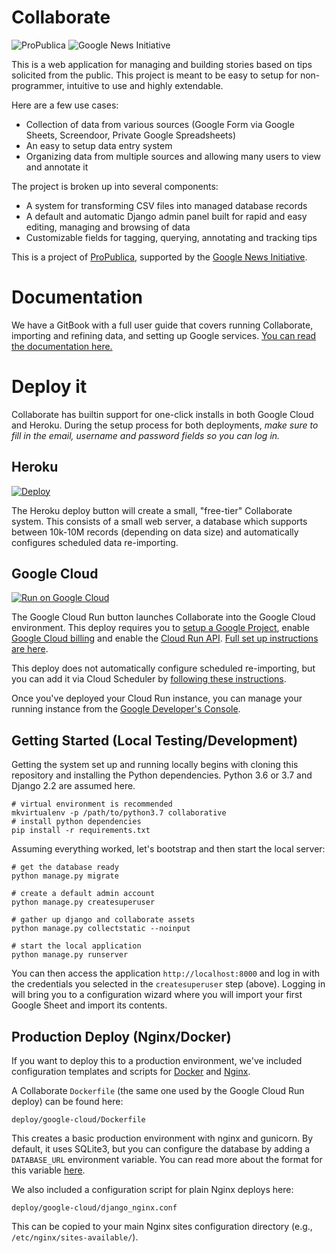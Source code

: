 # Collaborate

![ProPublica](https://raw.githubusercontent.com/propublica/django-collaborative/master/docs/images/ProPublica.png) ![Google News Initiative](https://raw.githubusercontent.com/propublica/django-collaborative/master/docs/images/Google-News-Initiative.png)

This is a web application for managing and building stories based on
tips solicited from the public. This project is meant to be easy to
setup for non-programmer, intuitive to use and highly extendable.

Here are a few use cases:
- Collection of data from various sources (Google Form via Google Sheets, Screendoor, Private Google Spreadsheets)
- An easy to setup data entry system
- Organizing data from multiple sources and allowing many users to view and annotate it

The project is broken up into several components:
- A system for transforming CSV files into managed database records
- A default and automatic Django admin panel built for rapid and easy editing,
  managing and browsing of data
- Customizable fields for tagging, querying, annotating and tracking tips

This is a project of [ProPublica](https://www.propublica.org/),
supported by the [Google News Initiative](https://newsinitiative.withgoogle.com/).

# Documentation

We have a GitBook with a full user guide that covers running Collaborate, importing and refining data, and setting up Google services. [You can read the documentation here.](https://propublica.gitbook.io/collaborative/)

# Deploy it

Collaborate has builtin support for one-click installs in both Google Cloud and
Heroku. During the setup process for both deployments, *make sure to
fill in the email, username and password fields so you can log in.*

## Heroku

[![Deploy](https://www.herokucdn.com/deploy/button.svg)](https://heroku.com/deploy?template=https://github.com/propublica/django-collaborative/tree/master)

The Heroku deploy button will create a small, "free-tier" Collaborate
system. This consists of a small web server, a database which
supports between 10k-10M records (depending on data size) and
automatically configures scheduled data re-importing.

## Google Cloud

[![Run on Google Cloud](https://storage.googleapis.com/cloudrun/button.svg)](https://console.cloud.google.com/cloudshell/editor?shellonly=true&cloudshell_image=gcr.io/cloudrun/button&cloudshell_git_repo=https://github.com/propublica/django-collaborative.git&cloudshell_git_branch=cloud-run&cloudshell_working_dir=deploy/google-cloud)

The Google Cloud Run button launches Collaborate into the Google Cloud
environment. This deploy requires you to [setup a Google Project][gc-proj],
enable [Google Cloud billing][gc-bill] and enable the [Cloud Run API](gc-run).
[Full set up instructions are here][gc-docs].

This deploy does not automatically configure scheduled re-importing, but
you can add it via Cloud Scheduler by [following these instructions][gc-sched].

Once you've deployed your Cloud Run instance, you can manage your running
instance from the [Google Developer's Console][run-dashboard].

## Getting Started (Local Testing/Development)

Getting the system set up and running locally begins with cloning this
repository and installing the Python dependencies. Python 3.6 or 3.7 and Django 2.2 are assumed here.

    # virtual environment is recommended
    mkvirtualenv -p /path/to/python3.7 collaborative
    # install python dependencies
    pip install -r requirements.txt

Assuming everything worked, let's bootstrap and then start the local server:

    # get the database ready
    python manage.py migrate

    # create a default admin account
    python manage.py createsuperuser

    # gather up django and collaborate assets
    python manage.py collectstatic --noinput

    # start the local application
    python manage.py runserver

You can then access the application `http://localhost:8000` and log
in with the credentials you selected in the `createsuperuser` step
(above). Logging in will bring you to a configuration wizard where
you will import your first Google Sheet and import its contents.

## Production Deploy (Nginx/Docker)

If you want to deploy this to a production environment, we've included
configuration templates and scripts for [Docker][docker] and [Nginx][nginx].

A Collaborate `Dockerfile` (the same one used by the Google Cloud Run
deploy) can be found here:

    deploy/google-cloud/Dockerfile

This creates a basic production environment with nginx and gunicorn. By
default, it uses SQLite3, but you can configure the database by adding a
`DATABASE_URL` environment variable. You can read more about the format
for this variable [here][dj-database-url].

We also included a configuration script for plain Nginx deploys here:

    deploy/google-cloud/django_nginx.conf

This can be copied to your main Nginx sites configuration directory (e.g.,
`/etc/nginx/sites-available/`).

[gc-proj]: https://console.cloud.google.com/projectselector2/home/dashboard
    "Google Cloud Project Selector"

[gc-bill]: https://cloud.google.com/billing/docs/how-to/modify-project
    "Google Cloud Billing set up"

[gc-run]: https://console.cloud.google.com/flows/enableapi?apiid=cloudbuild.googleapis.com,run.googleapis.com&redirect=https://console.cloud.google.com
    "Enable Google Cloud Run API"

[gc-docs]: https://cloud.google.com/run/docs/quickstarts/build-and-deploy
    "Google Cloud Run quickstart"

[gc-sched]: https://cloud.google.com/run/docs/events/using-scheduler
    "Google Cloud Scheduler"

[run-dashboard]: https://console.cloud.google.com/run
    "Google Cloud Run console"

[docker]: https://www.docker.com/get-started
    "Docker website"

[nginx]: https://nginx.org/
    "Nginx website"

[dj-database-url]: https://github.com/jacobian/dj-database-url
    "Django database environment variable instructions"
